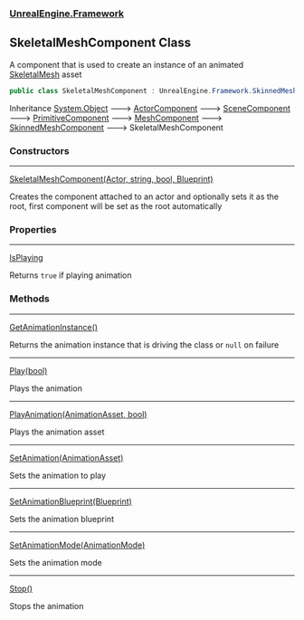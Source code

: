### [UnrealEngine.Framework](UnrealEngine_Framework.md 'UnrealEngine.Framework')
## SkeletalMeshComponent Class
A component that is used to create an instance of an animated [SkeletalMesh](SkeletalMesh.md 'UnrealEngine.Framework.SkeletalMesh') asset  
```csharp
public class SkeletalMeshComponent : UnrealEngine.Framework.SkinnedMeshComponent
```

Inheritance [System.Object](https://docs.microsoft.com/en-us/dotnet/api/System.Object 'System.Object') &#129106; [ActorComponent](ActorComponent.md 'UnrealEngine.Framework.ActorComponent') &#129106; [SceneComponent](SceneComponent.md 'UnrealEngine.Framework.SceneComponent') &#129106; [PrimitiveComponent](PrimitiveComponent.md 'UnrealEngine.Framework.PrimitiveComponent') &#129106; [MeshComponent](MeshComponent.md 'UnrealEngine.Framework.MeshComponent') &#129106; [SkinnedMeshComponent](SkinnedMeshComponent.md 'UnrealEngine.Framework.SkinnedMeshComponent') &#129106; SkeletalMeshComponent  
### Constructors

***
[SkeletalMeshComponent(Actor, string, bool, Blueprint)](SkeletalMeshComponent_SkeletalMeshComponent(Actor_string_bool_Blueprint).md 'UnrealEngine.Framework.SkeletalMeshComponent.SkeletalMeshComponent(UnrealEngine.Framework.Actor, string, bool, UnrealEngine.Framework.Blueprint)')

Creates the component attached to an actor and optionally sets it as the root, first component will be set as the root automatically  
### Properties

***
[IsPlaying](SkeletalMeshComponent_IsPlaying.md 'UnrealEngine.Framework.SkeletalMeshComponent.IsPlaying')

Returns `true` if playing animation  
### Methods

***
[GetAnimationInstance()](SkeletalMeshComponent_GetAnimationInstance().md 'UnrealEngine.Framework.SkeletalMeshComponent.GetAnimationInstance()')

Returns the animation instance that is driving the class or `null` on failure  

***
[Play(bool)](SkeletalMeshComponent_Play(bool).md 'UnrealEngine.Framework.SkeletalMeshComponent.Play(bool)')

Plays the animation  

***
[PlayAnimation(AnimationAsset, bool)](SkeletalMeshComponent_PlayAnimation(AnimationAsset_bool).md 'UnrealEngine.Framework.SkeletalMeshComponent.PlayAnimation(UnrealEngine.Framework.AnimationAsset, bool)')

Plays the animation asset  

***
[SetAnimation(AnimationAsset)](SkeletalMeshComponent_SetAnimation(AnimationAsset).md 'UnrealEngine.Framework.SkeletalMeshComponent.SetAnimation(UnrealEngine.Framework.AnimationAsset)')

Sets the animation to play  

***
[SetAnimationBlueprint(Blueprint)](SkeletalMeshComponent_SetAnimationBlueprint(Blueprint).md 'UnrealEngine.Framework.SkeletalMeshComponent.SetAnimationBlueprint(UnrealEngine.Framework.Blueprint)')

Sets the animation blueprint  

***
[SetAnimationMode(AnimationMode)](SkeletalMeshComponent_SetAnimationMode(AnimationMode).md 'UnrealEngine.Framework.SkeletalMeshComponent.SetAnimationMode(UnrealEngine.Framework.AnimationMode)')

Sets the animation mode  

***
[Stop()](SkeletalMeshComponent_Stop().md 'UnrealEngine.Framework.SkeletalMeshComponent.Stop()')

Stops the animation  
